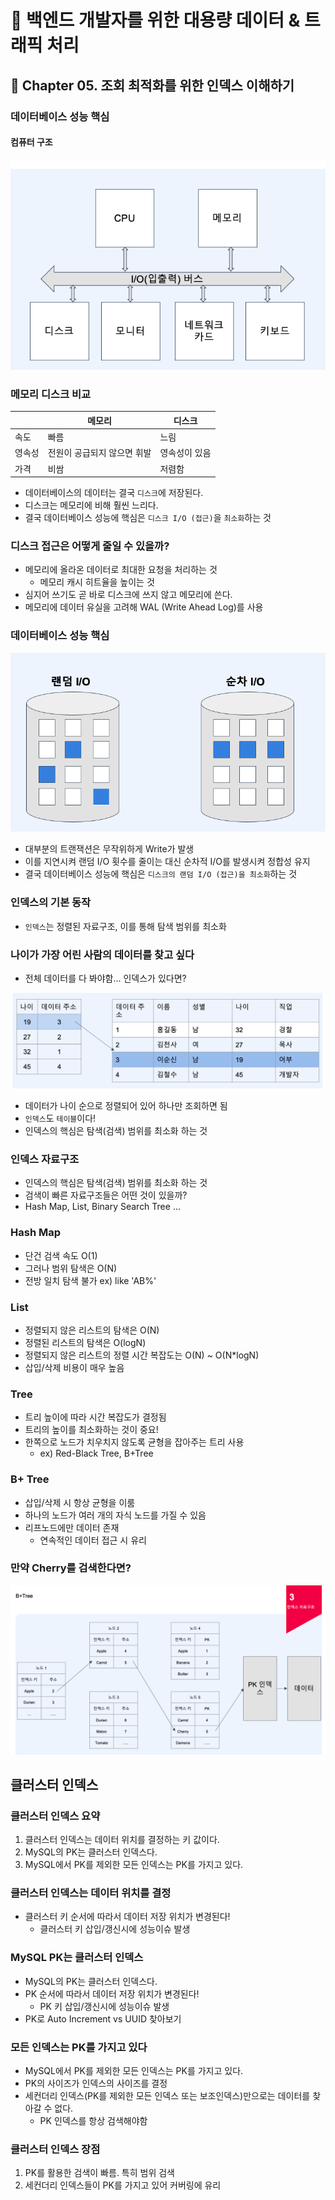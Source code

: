 # :book: 백엔드 개발자를 위한 대용량 데이터 & 트래픽 처리

## :pushpin: Chapter 05. 조회 최적화를 위한 인덱스 이해하기
### 데이터베이스 성능 핵심

#### 컴퓨터 구조 

![](./images/컴퓨터구조.png)

### 메모리 디스크 비교 
|     |메모리|디스크|
|-----|---|---|
| 속도  |빠름|느림|
|영속성|전원이 공급되지 않으면 휘발|영속성이 있음|
|가격|비쌈|저렴함|

- 데이터베이스의 데이터는 결국 `디스크`에 저장된다.
- 디스크는 메모리에 비해 훨씬 느리다.
- 결국 데이터베이스 성능에 핵심은 `디스크 I/O (접근)`을 `최소화`하는 것

### 디스크 접근은 어떻게 줄일 수 있을까?
- 메모리에 올라온 데이터로 최대한 요청을 처리하는 것
  - 메모리 캐시 히트율을 높이는 것
- 심지어 쓰기도 곧 바로 디스크에 쓰지 않고 메모리에 쓴다.
- 메모리에 데이터 유실을 고려해 WAL (Write Ahead Log)를 사용

### 데이터베이스 성능 핵심

![](./images/랜덤I:O.png)

- 대부분의 트랜잭션은 무작위하게 Write가 발생
- 이를 지연시켜 랜덤 I/O 횟수를 줄이는 대신 순차적 I/O를 발생시켜 정합성 유지
- 결국 데이터베이스 성능에 핵심은 `디스크의 랜덤 I/O (접근)을 최소화`하는 것

### 인덱스의 기본 동작
- `인덱스`는 정렬된 자료구조, 이를 통해 탐색 범위를 최소화

### 나이가 가장 어린 사람의 데이터를 찾고 싶다
- 전체 데이터를 다 봐야함... 인덱스가 있다면?

![](./images/인덱스기본동작.png)
- 데이터가 나이 순으로 정렬되어 있어 하나만 조회하면 됨
- `인덱스`도 `테이블`이다!
- 인덱스의 핵심은 탐색(검색) 범위를 최소화 하는 것 

### 인덱스 자료구조
- 인덱스의 핵심은 탐색(검색) 범위를 최소화 하는 것
- 검색이 빠른 자료구조들은 어떤 것이 있을까?
- Hash Map, List, Binary Search Tree ...

### Hash Map
- 단건 검색 속도 O(1)
- 그러나 범위 탐색은 O(N)
- 전방 일치 탐색 불가 ex) like 'AB%'

### List
- 정렬되지 않은 리스트의 탐색은 O(N)
- 정렬된 리스트의 탐색은 O(logN)
- 정렬되지 않은 리스트의 정렬 시간 복잡도는 O(N) ~ O(N*logN)
- 삽입/삭제 비용이 매우 높음

### Tree
- 트리 높이에 따라 시간 복잡도가 결정됨
- 트리의 높이를 최소화하는 것이 중요!
- 한쪽으로 노드가 치우치지 않도록 균형을 잡아주는 트리 사용
  - ex) Red-Black Tree, B+Tree

### B+ Tree
- 삽입/삭제 시 항상 균형을 이룸
- 하나의 노드가 여러 개의 자식 노드를 가질 수 있음
- 리프노드에만 데이터 존재
  - 연속적인 데이터 접근 시 유리

### 만약 Cherry를 검색한다면?
![](./images/인덱스자료구조.png)


## 클러스터 인덱스
### 클러스터 인덱스 요약
1. 클러스터 인덱스는 데이터 위치를 결정하는 키 값이다.
2. MySQL의 PK는 클러스터 인덱스다.
3. MySQL에서 PK를 제외한 모든 인덱스는 PK를 가지고 있다.

### 클러스터 인덱스는 데이터 위치를 결정
- 클러스터 키 순서에 따라서 데이터 저장 위치가 변경된다!
  - 클러스터 키 삽입/갱신시에 성능이슈 발생

### MySQL PK는 클러스터 인덱스
- MySQL의 PK는 클러스터 인덱스다.
- PK 순서에 따라서 데이터 저장 위치가 변경된다!
  - PK 키 삽입/갱신시에 성능이슈 발생
- PK로 Auto Increment vs UUID 찾아보기

### 모든 인덱스는 PK를 가지고 있다
- MySQL에서 PK를 제외한 모든 인덱스는 PK를 가지고 있다.
- PK의 사이즈가 인덱스의 사이즈를 결정
- 세컨더리 인덱스(PK를 제외한 모든 인덱스 또는 보조인덱스)만으로는 데이터를 찾아갈 수 없다.
  - PK 인덱스를 항상 검색해야함

### 클러스터 인덱스 장점
1. PK를 활용한 검색이 빠름. 특히 범위 검색
2. 세컨더리 인덱스들이 PK를 가지고 있어 커버링에 유리